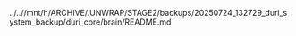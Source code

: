../..//mnt/h/ARCHIVE/.UNWRAP/STAGE2/backups/20250724_132729_duri_system_backup/duri_core/brain/README.md